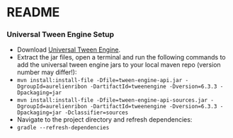 # README #

### Universal Tween Engine Setup ###

* Download [Universal Tween Engine](https://code.google.com/p/java-universal-tween-engine/downloads/list).
* Extract the jar files, open a terminal and run the following commands to add the universal tween engine jars to your local maven repo (version number may differ!):
* `mvn install:install-file -Dfile=tween-engine-api.jar -DgroupId=aurelienribon -DartifactId=tweenengine -Dversion=6.3.3 -Dpackaging=jar`
* `mvn install:install-file -Dfile=tween-engine-api-sources.jar -DgroupId=aurelienribon -DartifactId=tweenengine -Dversion=6.3.3 -Dpackaging=jar -Dclassifier=sources`
* Navigate to the project directory and refresh dependencies:
* `gradle --refresh-dependencies`